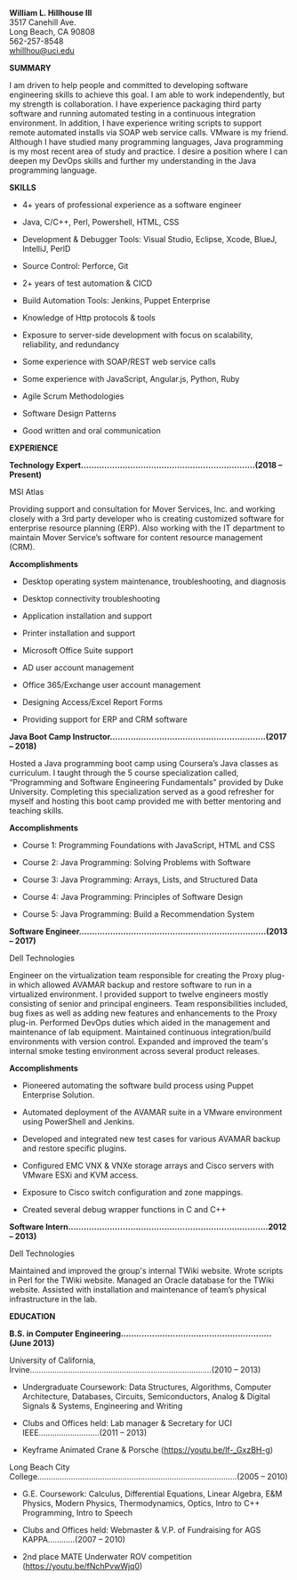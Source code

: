 **William L. Hillhouse III**  
3517 Canehill Ave.  
Long Beach, CA 90808  
562-257-8548  
<whillhou@uci.edu>

**SUMMARY**

I am driven to help people and committed to developing software engineering
skills to achieve this goal. I am able to work independently, but my strength is
collaboration. I have experience packaging third party software and running
automated testing in a continuous integration environment. In addition, I have
experience writing scripts to support remote automated installs via SOAP web
service calls. VMware is my friend. Although I have studied many programming languages, Java programming is my most recent area of
study and practice. I desire a position where I can deepen my DevOps skills and
further my understanding in the Java programming language.

**SKILLS**

-   4+ years of professional experience as a software engineer

-   Java, C/C++, Perl, Powershell, HTML, CSS

-   Development & Debugger Tools: Visual Studio, Eclipse, Xcode, BlueJ,
    IntelliJ, PerlD

-   Source Control: Perforce, Git

-   2+ years of test automation & CICD

-   Build Automation Tools: Jenkins, Puppet Enterprise

-   Knowledge of Http protocols & tools

-   Exposure to server-side development with focus on scalability, reliability,
    and redundancy

-   Some experience with SOAP/REST web service calls

-   Some experience with JavaScript, Angular.js, Python, Ruby

-   Agile Scrum Methodologies

-   Software Design Patterns

-   Good written and oral communication

**EXPERIENCE**

**Technology Expert………………………………………………………….(2018 – Present)**

MSI Atlas

Providing support and consultation for Mover Services, Inc. and working closely with a 3rd party developer who is creating customized software for enterprise resource planning (ERP). Also working with the IT department to maintain Mover Service’s software for content resource management (CRM).

**Accomplishments**

-   Desktop operating system maintenance, troubleshooting, and diagnosis

-   Desktop connectivity troubleshooting

-   Application installation and support

-   Printer installation and support

-   Microsoft Office Suite support

-   AD user account management

-   Office 365/Exchange user account management

-   Designing Access/Excel Report Forms

-   Providing support for ERP and CRM software

**Java Boot Camp Instructor…………………………………………………...(2017 – 2018)**

Hosted a Java programming boot camp using Coursera’s Java classes as curriculum.
I taught through the 5 course specialization called, “Programming and Software
Engineering Fundamentals” provided by Duke University. Completing this
specialization served as a good refresher for myself and hosting this boot camp
provided me with better mentoring and teaching skills.

**Accomplishments**

-   Course 1: Programming Foundations with JavaScript, HTML and CSS

-   Course 2: Java Programming: Solving Problems with Software

-   Course 3: Java Programming: Arrays, Lists, and Structured Data

-   Course 4: Java Programming: Principles of Software Design

-   Course 5: Java Programming: Build a Recommendation System

**Software Engineer……………………………………………………………...(2013 – 2017)**

Dell Technologies

Engineer on the virtualization team responsible for creating the Proxy plug-in
which allowed AVAMAR backup and restore software to run in a virtualized
environment. I provided support to twelve engineers mostly consisting of senior
and principal engineers. Team responsibilities included, bug fixes as well as
adding new features and enhancements to the Proxy plug-in. Performed DevOps
duties which aided in the management and maintenance of lab equipment.
Maintained continuous integration/build environments with version control.
Expanded and improved the team's internal smoke testing environment across
several product releases.

**Accomplishments**

-   Pioneered automating the software build process using Puppet Enterprise
    Solution.

-   Automated deployment of the AVAMAR suite in a VMware environment using
    PowerShell and Jenkins.

-   Developed and integrated new test cases for various AVAMAR backup and
    restore specific plugins.

-   Configured EMC VNX & VNXe storage arrays and Cisco servers with VMware ESXi
    and KVM access.

-   Exposure to Cisco switch configuration and zone mappings.

-   Created several debug wrapper functions in C and C++

**Software Intern…………………………………………………………………..2012 – 2013)**

Dell Technologies

Maintained and improved the group's internal TWiki website. Wrote scripts in
Perl for the TWiki website. Managed an Oracle database for the TWiki website.
Assisted with installation and maintenance of team’s physical infrastructure in
the lab.

**EDUCATION**

**B.S. in Computer Engineering………………………………………………….(June 2013)**

University of California, Irvine………………………………………………………………………(2010 – 2013)

-   Undergraduate Coursework: Data Structures, Algorithms, Computer
    Architecture, Databases, Circuits, Semiconductors, Analog & Digital Signals
    & Systems, Engineering and Writing

-   Clubs and Offices held: Lab manager & Secretary for UCI IEEE……………………...(2011
    – 2013)

-   Keyframe Animated Crane & Porsche (<https://youtu.be/lf-_GxzBH-g>)

Long Beach City College……………………………………………………………………………..(2005 – 2010)

-   G.E. Coursework: Calculus, Differential Equations, Linear Algebra, E&M
    Physics, Modern Physics, Thermodynamics, Optics, Intro to C++ Programming,
    Intro to Speech

-   Clubs and Offices held: Webmaster & V.P. of Fundraising for AGS
    KAPPA…………(2007 – 2010)

-   2nd place MATE Underwater ROV competition (<https://youtu.be/fNchPvwWjq0>)
